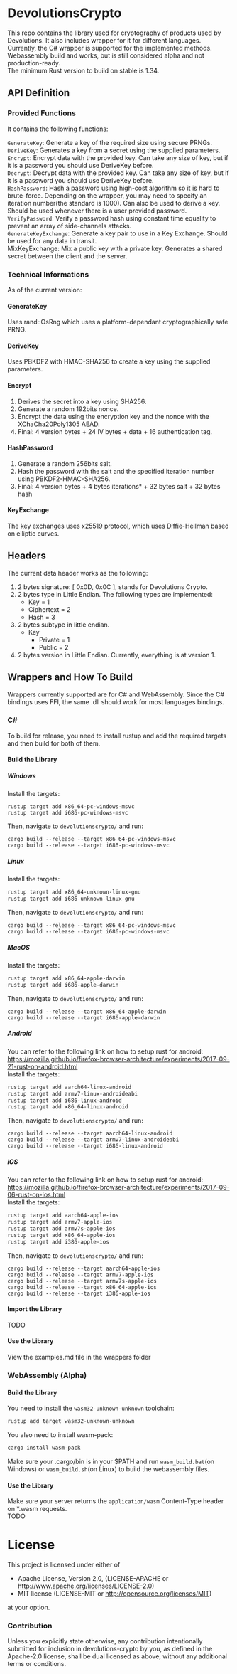 # DevolutionsCrypto
This repo contains the library used for cryptography of products used by Devolutions. 
It also includes wrapper for it for different languages.  
Currently, the C# wrapper is supported for the implemented methods. Webassembly build and works,
but is still considered alpha and not production-ready.   
The minimum Rust version to build on stable is 1.34.  


## API Definition
### Provided Functions
It contains the following functions:  

`GenerateKey`: Generate a key of the required size using secure PRNGs.  
`DeriveKey`: Generates a key from a secret using the supplied parameters.  
`Encrypt`: Encrypt data with the provided key. Can take any size of key, but if it is a password you should use DeriveKey before.  
`Decrypt`: Decrypt data with the provided key. Can take any size of key, but if it is a password you should use DeriveKey before.  
`HashPassword`: Hash a password using high-cost algorithm so it is hard to brute-force. Depending on the wrapper,
you may need to specify an iteration number(the standard is 1000). Can also be used to derive a key. 
Should be used whenever there is a user provided password.  
`VerifyPassword`: Verify a password hash using constant time equality to prevent an array of side-channels attacks.  
`GenerateKeyExchange`: Generate a key pair to use in a Key Exchange. Should be used for any data in transit.  
MixKeyExchange: Mix a public key with a private key. Generates a shared secret between the client and the server.

### Technical Informations
As of the current version:

#### GenerateKey
Uses rand::OsRng which uses a platform-dependant cryptographically safe PRNG. 

#### DeriveKey
Uses PBKDF2 with HMAC-SHA256 to create a key using the supplied parameters.

#### Encrypt
1. Derives the secret into a key using SHA256.  
2. Generate a random 192bits nonce.  
3. Encrypt the data using the encryption key and the nonce with the XChaCha20Poly1305 AEAD.  
5. Final: 4 version bytes + 24 IV bytes + data + 16 authentication tag.

#### HashPassword
1. Generate a random 256bits salt.  
2. Hash the password with the salt and the specified iteration number using PBKDF2-HMAC-SHA256.  
3. Final: 4 version bytes + 4 bytes iterations* + 32 bytes salt + 32 bytes hash

#### KeyExchange
The key exchanges uses x25519 protocol, which uses Diffie-Hellman based on elliptic curves.

## Headers
The current data header works as the following:  
1. 2 bytes signature: [ 0x0D, 0x0C ], stands for Devolutions Crypto.  
2. 2 bytes type in Little Endian. The following types are implemented:  
    - Key = 1
    - Ciphertext = 2
    - Hash = 3
3. 2 bytes subtype in little endian.
    - Key
        - Private = 1
        - Public = 2
4. 2 bytes version in Little Endian. Currently, everything is at version 1.

## Wrappers and How To Build
Wrappers currently supported are for C# and WebAssembly. Since the C# bindings uses FFI, the same 
.dll should work for most languages bindings.

### C#

To build for release, you need to install rustup and add the required targets and then build for both of them.

#### Build the Library
##### Windows
Install the targets:
```batch
rustup target add x86_64-pc-windows-msvc
rustup target add i686-pc-windows-msvc
```

Then, navigate to `devolutionscrypto/` and run: 
```batch
cargo build --release --target x86_64-pc-windows-msvc
cargo build --release --target i686-pc-windows-msvc
```
##### Linux
Install the targets:
```bash
rustup target add x86_64-unknown-linux-gnu
rustup target add i686-unknown-linux-gnu
```
Then, navigate to `devolutionscrypto/` and run: 
```batch
cargo build --release --target x86_64-pc-windows-msvc
cargo build --release --target i686-pc-windows-msvc
```
##### MacOS
Install the targets:
```bash
rustup target add x86_64-apple-darwin
rustup target add i686-apple-darwin
```
Then, navigate to `devolutionscrypto/` and run: 
```batch
cargo build --release --target x86_64-apple-darwin
cargo build --release --target i686-apple-darwin
```
##### Android
You can refer to the following link on how to setup rust for android:  
https://mozilla.github.io/firefox-browser-architecture/experiments/2017-09-21-rust-on-android.html  
Install the targets:
```bash
rustup target add aarch64-linux-android
rustup target add armv7-linux-androideabi
rustup target add i686-linux-android
rustup target add x86_64-linux-android
```
Then, navigate to `devolutionscrypto/` and run: 
```batch
cargo build --release --target aarch64-linux-android
cargo build --release --target armv7-linux-androideabi
cargo build --release --target i686-linux-android
```
##### iOS
You can refer to the following link on how to setup rust for android:  
https://mozilla.github.io/firefox-browser-architecture/experiments/2017-09-06-rust-on-ios.html  
Install the targets:
```bash
rustup target add aarch64-apple-ios
rustup target add armv7-apple-ios
rustup target add armv7s-apple-ios
rustup target add x86_64-apple-ios
rustup target add i386-apple-ios
```
Then, navigate to `devolutionscrypto/` and run: 
```batch
cargo build --release --target aarch64-apple-ios
cargo build --release --target armv7-apple-ios
cargo build --release --target armv7s-apple-ios
cargo build --release --target x86_64-apple-ios
cargo build --release --target i386-apple-ios
```

#### Import the Library
TODO

#### Use the Library
View the examples.md file in the wrappers folder

### WebAssembly (Alpha)
#### Build the Library
You need to install the `wasm32-unknown-unknown` toolchain:
```bash
rustup add target wasm32-unknown-unknown
```
You also need to install wasm-pack:
```bash
cargo install wasm-pack
```
Make sure your .cargo/bin is in your $PATH and run `wasm_build.bat`(on Windows) 
or `wasm_build.sh`(on Linux) to build the webassembly files.

#### Use the Library
Make sure your server returns the `application/wasm` Content-Type header on *.wasm requests.  
TODO

# License

This project is licensed under either of
- Apache License, Version 2.0, (LICENSE-APACHE or http://www.apache.org/licenses/LICENSE-2.0)
- MIT license (LICENSE-MIT or http://opensource.org/licenses/MIT)

at your option.

### Contribution
Unless you explicitly state otherwise, any contribution intentionally submitted for inclusion in devolutions-crypto by you, as defined in the Apache-2.0 license, shall be dual licensed as above, without any additional terms or conditions.